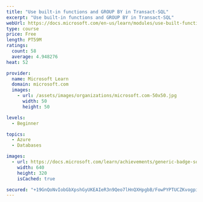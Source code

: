```yaml
---
title: "Use built-in functions and GROUP BY in Transact-SQL"
excerpt: "Use built-in functions and GROUP BY in Transact-SQL"
webUrl: https://docs.microsoft.com/en-us/learn/modules/use-built-functions-transact-sql/
type: course
price: Free
length: PT59M
ratings:
  count: 58
  average: 4.948276
heat: 52

provider:
  name: Microsoft Learn
  domain: microsoft.com
  images:
    - url: /assets/images/organizations/microsoft.com-50x50.jpg
      width: 50
      height: 50

levels:
  - Beginner

topics:
  - Azure
  - Databases

images:
  - url: https://docs.microsoft.com/learn/achievements/generic-badge-social.png
    width: 640
    height: 320
    isCached: true

secured: "+19GnQoNvIobGbXpshGyUKEAIeR3n9Qeo7lHnQXHpgbB/FowPYPTUCZKvogpie9j7JdhKApJyTWzG5ij9dXdURk8vttw9KZXv//BxNErqQBrOe9pmQPqLQjpJ9ButRyTTupR1zH2DWRX60NTP8Jx2EguI74mqEPgGY6+XD3139Eq473uXoFi6MFlShnj6bEhFwZB8U7VKjHNJKHCqTPlaxbNr7Q4LB+5fKk6lcwMyUw+vXvQuO8D5PZzjndJDV83U/ZIsvyrExeRi1nN00rzAiCEeglqa/M7dgpA0ClbdATbcfevkdvi0DjdLg21zARF7TQJaOotCGCUjjWlQrIyTmlkt1H3Vx0pmkei81lIzG6iOAdYjTbfBtNiqGR9v8Zve4sHAq8UITAxzTbl6/X8RZujoAFgf6ZStHjuaX/QVFo=;PsN378D5JVWXkhn4s4TokQ=="
---
```


